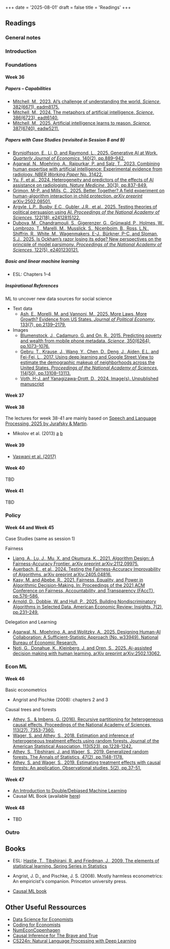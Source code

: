 +++
date = '2025-08-01'
draft = false
title = 'Readings'
+++

## Readings

### General notes

### Introduction

### Foundations

#### Week 36

##### Papers – Capabilities

- [Mitchell, M., 2023. AI’s challenge of understanding the world. *Science*, 382(6671), eadm8175.](https://doi.org/10.1126/science.adm8175)
- [Mitchell, M., 2024. The metaphors of artificial intelligence. *Science*, 386(6723), eadt6140.](https://doi.org/10.1126/science.adt6140)
- [Mitchell, M., 2025. Artificial intelligence learns to reason. *Science*, 387(6740), eadw5211.](https://doi.org/10.1126/science.adw5211)

##### Papers with Case Studies (revisited in Session 8 and 9)

- [Brynjolfsson, E., Li, D. and Raymond, L., 2025. Generative AI at Work. *Quarterly Journal of Economics*, 140(2), pp.889–942.](https://doi.org/10.1093/qje/qjae044)
- [Agarwal, N., Moehring, A., Rajpurkar, P. and Salz, T., 2023. Combining human expertise with artificial intelligence: Experimental evidence from radiology. *NBER Working Paper* No. 31422.](https://doi.org/10.3386/w31422)
- [Yu, F. et al., 2024. Heterogeneity and predictors of the effects of AI assistance on radiologists. *Nature Medicine*, 30(3), pp.837-849.](https://doi.org/10.1038/s41591-024-02850-w)
- [Grimon, M-P. and Mills, C., 2025. Better Together? A field experiment on human-algorithm interaction in child protection. *arXiv preprint* arXiv:2502.08501.](https://doi.org/10.48550/arXiv.2502.08501)
- [Argyle, L.P., Busby, E.C., Gubler, J.R., et al., 2025. Testing theories of political persuasion using AI. *Proceedings of the National Academy of Sciences*, 122(18), e2412815122.](https://doi.org/10.1073/pnas.2412815122)
- [Dubova, M., Chandramouli, S., Gigerenzer, G., Grünwald, P., Holmes, W., Lombrozo, T., Marelli, M., Musslick, S., Nicenboim, B., Ross, L.N., Shiffrin, R., White, M., Wagenmakers, E-J., Bürkner, P-C. and Sloman, S.J., 2025. Is Ockham’s razor losing its edge? New perspectives on the principle of model parsimony. *Proceedings of the National Academy of Sciences*, 122(5), e2401230121.](https://doi.org/10.1073/pnas.2401230121)

##### Basic and linear machine learning

- ESL: Chapters 1–4

##### Inspirational References

ML to uncover new data sources for social science

- Text data
  - [Ash, E., Morelli, M. and Vannoni, M., 2025. More Laws, More Growth? Evidence from US States. *Journal of Political Economy*, 133(7), pp.2139–2179.](https://doi.org/10.1086/734874)
- Images
  - [Blumenstock, J., Cadamuro, G. and On, R., 2015. Predicting poverty and wealth from mobile phone metadata. *Science*, 350(6264), pp.1073–1076.](https://doi.org/10.1126/science.aac4420)
  - [Gebru, T., Krause, J., Wang, Y., Chen, D., Deng, J., Aiden, E.L. and Fei-Fei, L., 2017. Using deep learning and Google Street View to estimate the demographic makeup of neighborhoods across the United States. *Proceedings of the National Academy of Sciences*, 114(50), pp.13108–13113.](https://doi.org/10.1073/pnas.1700035114)
  - [Voth, H-J. anf Yanagizawa-Drott, D., 2024. Image(s). Unpublished manuscript](https://www.jvoth.com/images_july_24.pdf)

#### Week 37

<!-- - Michael A. Nielsen, "Neural Networks and Deep Learning", Determination Press, 2015 -->
<!--   - Available online [here](http://neuralnetworksanddeeplearning.com/) -->
<!-- - Chapter 9.2 in The Elements of Statistical Learning (II) -->
<!--   - Book avaiable [here](https://hastie.su.domains/ElemStatLearn/) -->
<!---->

#### Week 38

The lectures for week 38-41 are mainly based on [Speech and Language
Processing, 2025 by Jurafsky &
Martin](https://web.stanford.edu/~jurafsky/slp3/).

- Mikolov et al. (2013) [a](https://arxiv.org/abs/1301.3781)
[b](https://proceedings.neurips.cc/paper/2013/file/9aa42b31882ec039965f3c4923ce901b-Paper.pdf)

#### Week 39

- [Vaswani et al. (2017)](https://proceedings.neurips.cc/paper/2017/file/3f5ee243547dee91fbd053c1c4a845aa-Paper.pdf)

#### Week 40

TBD

#### Week 41

TBD

### Policy

#### Week 44 and Week 45

Case Studies (same as session 1)

Fairness

- [Liang, A., Lu, J., Mu, X. and Okumura, K., 2021. Algorithm Design: A Fairness-Accuracy Frontier. arXiv preprint arXiv:2112.09975.](https://doi.org/10.48550/arXiv.2112.09975)
- [Auerbach, E., et al., 2024. Testing the Fairness-Accuracy Improvability of Algorithms. arXiv preprint arXiv:2405.04816.](https://doi.org/10.48550/arXiv.2405.04816)
- [Kasy, M. and Abebe, R., 2021. Fairness, Equality, and Power in Algorithmic Decision-Making. In: Proceedings of the 2021 ACM Conference on Fairness, Accountability, and Transparency (FAccT), pp.576–586.](https://doi.org/10.1145/3442188.3445919)
- [Arnold, D., Dobbie, W. and Hull, P., 2025. Building Nondiscriminatory Algorithms in Selected Data. American Economic Review: Insights, 7(2), pp.231–249.](https://doi.org/10.1257/aeri.20240249)

Delegation and Learning

- [Agarwal, N., Moehring, A. and Wolitzky, A., 2025. Designing Human-AI Collaboration: A Sufficient-Statistic Approach (No. w33949). National Bureau of Economic Research.](https://papers.ssrn.com/sol3/papers.cfm?abstract_id=5330791)
- [Noti, G., Donahue, K., Kleinberg, J. and Oren, S., 2025. Ai-assisted decision making with human learning. arXiv preprint arXiv:2502.13062.](https://arxiv.org/abs/2502.13062)

### Econ ML

#### Week 46

Basic econometrics

- Angrist and Pischke (2008): chapters 2 and 3

Causal trees and forests

- [Athey, S., & Imbens, G. (2016). Recursive partitioning for heterogeneous causal effects. Proceedings of the National Academy of Sciences, 113(27), 7353-7360.](https://doi.org/10.1073/pnas.1510489113)
- [Wager, S. and Athey, S., 2018. Estimation and inference of heterogeneous treatment effects using random forests. Journal of the American Statistical Association, 113(523), pp.1228-1242.](https://doi.org/10.1080/01621459.2017.1319839)
- [Athey, S., Tibshirani, J. and Wager, S., 2019. Generalized random forests. The Annals of Statistics, 47(2), pp.1148-1178.](https://doi.org/10.1214/18-AOS1709)
- [Athey, S. and Wager, S., 2019. Estimating treatment effects with causal forests: An application. Observational studies, 5(2), pp.37-51.](https://doi.org/10.1353/obs.2019.0001)

#### Week 47

- [An Introduction to Double/Debiased Machine Learning](https://arxiv.org/abs/2504.08324)
- Causal ML Book (available [here](https://causalml-book.org/))

#### Week 48

- TBD

### Outro

## Books

- ESL: [Hastie, T., Tibshirani, R. and Friedman, J., 2009. The elements of statistical learning. Spring Series in Statistics](https://link.springer.com/content/pdf/10.1007/978-0-387-84858-7.pdf)
- Angrist, J. D., and Pischke, J. S. (2008). Mostly harmless econometrics: An empiricist's companion. Princeton university press.

- [Causal ML book](https://causalml-book.org/)

## Other Useful Ressources

- [Data Science for Economists](https://github.com/uo-ec607/lectures?tab=readme-ov-file)
- [Coding for Economists](https://aeturrell.github.io/coding-for-economists)
- [NumEconCopenhagen](https://sites.google.com/view/numeconcph-introprog/home)
- [Causal Inference for The Brave and True](https://matheusfacure.github.io/python-causality-handbook/landing-page.html)
- [CS224n: Natural Language Processing with Deep Learning](https://web.stanford.edu/class/archive/cs/cs224n/cs224n.1246/)
